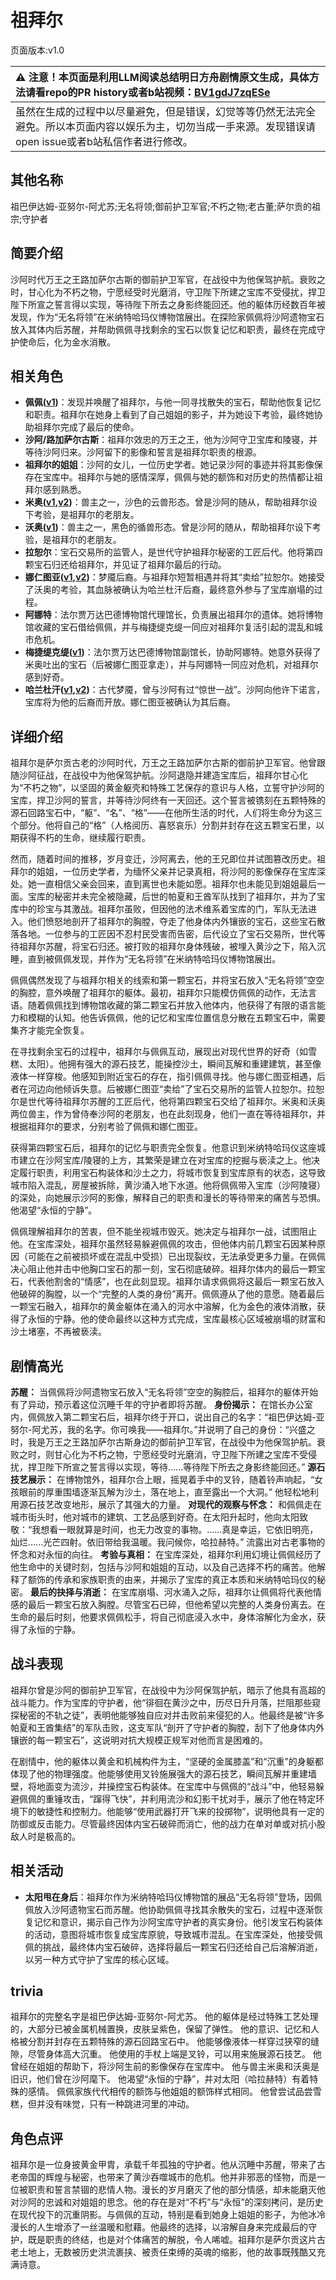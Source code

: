 # 祖拜尔
页面版本:v1.0
 

| :warning: 注意！本页面是利用LLM阅读总结明日方舟剧情原文生成，具体方法请看repo的PR history或者b站视频：[BV1gdJ7zqESe](https://www.bilibili.com/video/BV1gdJ7zqESe/)         |
|:----------------------------|
| 虽然在生成的过程中以尽量避免，但是错误，幻觉等等仍然无法完全避免。所以本页面内容以娱乐为主，切勿当成一手来源。发现错误请open issue或者b站私信作者进行修改。|



## 其他名称
祖巴伊达姆-亚努尔-阿尤苏;无名将领;御前护卫军官;不朽之物;老古董;萨尔贡的祖宗;守护者
## 简要介绍
沙阿时代万王之王路加萨尔古斯的御前护卫军官，在战役中为他保驾护航。衰败之时，甘心化为不朽之物，宁愿经受时光磨消，守卫陛下所建之宝库不受侵扰，捍卫陛下所宣之誓言得以实现，等待陛下所去之身影终能回还。他的躯体历经数百年被发现，作为“无名将领”在米纳特哈玛仪博物馆展出。在探险家佩佩将沙阿遗物宝石放入其体内后苏醒，并帮助佩佩寻找剩余的宝石以恢复记忆和职责，最终在完成守护使命后，化为金水消散。
## 相关角色
-   **佩佩([v1](char_4058_pepe.md))**：发现并唤醒了祖拜尔，与他一同寻找散失的宝石，帮助他恢复记忆和职责。祖拜尔在她身上看到了自己姐姐的影子，并为她设下考验，最终她协助祖拜尔完成了最后的使命。
-   **沙阿/路加萨尔古斯**：祖拜尔效忠的万王之王，他为沙阿守卫宝库和陵寝，并等待沙阿归来。沙阿留下的影像和誓言是祖拜尔职责的根源。
-   **祖拜尔的姐姐**：沙阿的女儿，一位历史学者。她记录沙阿的事迹并将其影像保存在宝库中。祖拜尔与她的感情深厚，佩佩与她的额饰和对历史的热情都让祖拜尔感到熟悉。
-   **米奥([v1](extended_char_mi_ao.md),[v2](../char_v3/extended_char_mi_ao.md))**：兽主之一，沙色的云兽形态。曾是沙阿的随从，帮助祖拜尔设下考验，是祖拜尔的老朋友。
-   **沃奥([v1](extended_char_wo_ao.md))**：兽主之一，黑色的循兽形态。曾是沙阿的随从，帮助祖拜尔设下考验，是祖拜尔的老朋友。
-   **拉恕尔**：宝石交易所的监管人，是世代守护祖拜尔秘密的工匠后代。他将第四颗宝石归还给祖拜尔，并见证了祖拜尔最后的行动。
-   **娜仁图亚([v1](char_4138_narant.md),[v2](../char_v3/char_4138_narant.md))**：梦魇后裔。与祖拜尔短暂相遇并将其“卖给”拉恕尔。她接受了沃奥的考验，其血脉被确认为哈兰杜汗后裔，最终意外参与了宝库崩塌的过程。
-   **阿娜特**：法尔贾万达巴德博物馆代理馆长，负责展出祖拜尔的遗体。她将博物馆收藏的宝石借给佩佩，并与梅捷缇克缇一同应对祖拜尔复活引起的混乱和城市危机。
-   **梅捷缇克缇([v1](extended_char_mei_jie_ti_ke_ti.md))**：法尔贾万达巴德博物馆副馆长，协助阿娜特。她意外获得了米奥吐出的宝石（后被娜仁图亚拿走），并与阿娜特一同应对危机，对祖拜尔感到好奇。
-   **哈兰杜汗([v1](extended_char_ha_lan_du_han.md),[v2](../char_v3/extended_char_ha_lan_du_han.md))**：古代梦魇，曾与沙阿有过“惊世一战”。沙阿向他许下诺言，宝库将为他的后裔而开放。娜仁图亚被确认为其后裔。
## 详细介绍
祖拜尔是萨尔贡古老的沙阿时代，万王之王路加萨尔古斯的御前护卫军官。他曾跟随沙阿征战，在战役中为他保驾护航。沙阿退隐并建造宝库后，祖拜尔甘心化为“不朽之物”，以坚固的黄金躯壳和特殊工艺保存的意识与人格，立誓守护沙阿的宝库，捍卫沙阿的誓言，并等待沙阿终有一天回还。这个誓言被镌刻在五颗特殊的源石回路宝石中，“躯”、“名”、“格”——在他所生活的时代，人们将生命分为这三个部分。他将自己的“格”（人格阅历、喜怒哀乐）分割并封存在这五颗宝石里，以期获得不朽的生命，继续履行职责。

然而，随着时间的推移，岁月变迁，沙阿离去，他的王兄即位并试图篡改历史。祖拜尔的姐姐，一位历史学者，为缅怀父亲并记录真相，将沙阿的影像保存在宝库深处。她一直相信父亲会回来，直到离世也未能如愿。祖拜尔也未能见到姐姐最后一面。宝库的秘密并未完全被隐藏，后世的帕夏和王酋军队找到了祖拜尔，并为了宝库中的珍宝与其激战。祖拜尔虽败，但因他的法术维系着宝库的门，军队无法进入。他们愤怒地剖开了祖拜尔的胸膛，夺走了他身体内外镶嵌的宝石，这些宝石散落各地。一位参与的工匠因不忍村民受害而告密，后代设立了宝石交易所，世代等待祖拜尔苏醒，将宝石归还。被打败的祖拜尔身体残破，被埋入黄沙之下，陷入沉睡，直到被佩佩发现，并作为“无名将领”在米纳特哈玛仪博物馆展出。

佩佩偶然发现了与祖拜尔相关的线索和第一颗宝石，并将宝石放入“无名将领”空空的胸腔，意外唤醒了祖拜尔的躯体。最初，祖拜尔只能模仿佩佩的动作，无法言语。随着佩佩找到博物馆收藏的第二颗宝石并放入他体内，他获得了有限的语言能力和模糊的认知。他告诉佩佩，他的记忆和宝库位置信息分散在五颗宝石中，需要集齐才能完全恢复。

在寻找剩余宝石的过程中，祖拜尔与佩佩互动，展现出对现代世界的好奇（如雪糕、太阳）。他拥有强大的源石技艺，能操控沙土，瞬间瓦解和重建建筑，甚至像液体一样穿梭。他感知到附近宝石的存在，指引佩佩寻找。他与娜仁图亚相遇，后者在河边向他倾诉失意。后被娜仁图亚“卖给”了宝石交易所的监管人拉恕尔。拉恕尔是世代等待祖拜尔苏醒的工匠后代，他将第四颗宝石交给了祖拜尔。米奥和沃奥两位兽主，作为曾侍奉沙阿的老朋友，也在此刻现身，他们一直在等待祖拜尔，并根据祖拜尔的要求，分别考验了佩佩和娜仁图亚。

获得第四颗宝石后，祖拜尔的记忆与职责完全恢复。他意识到米纳特哈玛仪这座城市建立在沙阿宝库/陵寝的上方，其繁荣是建立在对宝库的挖掘与亵渎之上。他决定履行职责，利用宝石构装体和沙土之力，将城市恢复到宝库原有的状态，这导致城市陷入混乱，房屋被拆除，黄沙涌入地下水道。他将佩佩带入宝库（沙阿陵寝）的深处，向她展示沙阿的影像，解释自己的职责和漫长的等待带来的痛苦与恐惧。他渴望“永恒的宁静”。

佩佩理解祖拜尔的苦衷，但不能坐视城市毁灭。她决定与祖拜尔一战，试图阻止他。在宝库深处，祖拜尔虽然轻易躲避佩佩的攻击，但他体内前几颗宝石因某种原因（可能在之前被损坏或在混乱中受损）已出现裂纹，无法承受更多力量。在佩佩决心阻止他并击中他胸口宝石的那一刻，宝石彻底破碎。祖拜尔体内的最后一颗宝石，代表他割舍的“情感”，也在此刻显现。祖拜尔请求佩佩将这最后一颗宝石放入他破碎的胸膛，以一个“完整的人类的身份”离开。佩佩遵从了他的意愿。随着最后一颗宝石融入，祖拜尔的黄金躯体在涌入的河水中溶解，化为金色的液体消散，获得了永恒的宁静。他的使命最终以这种方式完成，宝库最核心区域被崩塌的财富和沙土堵塞，不再被亵渎。
## 剧情高光
**苏醒：** 当佩佩将沙阿遗物宝石放入“无名将领”空空的胸腔后，祖拜尔的躯体开始有了异动，预示着这位沉睡千年的守护者即将苏醒。
**身份揭示：** 在馆长办公室内，佩佩放入第二颗宝石后，祖拜尔终于开口，说出自己的名字：“祖巴伊达姆-亚努尔-阿尤苏，我的名字。你可唤我——祖拜尔。”并说明了自己的身份：“兴盛之时，我是万王之王路加萨尔古斯身边的御前护卫军官，在战役中为他保驾护航。衰败之时，则甘心化为不朽之物，宁愿经受时光磨消，守卫陛下所建之宝库不受侵扰，捍卫陛下所宣之誓言得以实现，等待......等待陛下所去之身影终能回还。”
**源石技艺展示：** 在博物馆外，祖拜尔合上眼，摇晃着手中的叉铃，随着铃声响起，“女孩眼前的厚重围墙逐渐瓦解为沙土，落在地上，直至露出一个大洞。” 他轻松地利用源石技艺改变地形，展示了其强大的力量。
**对现代的观察与怀念：** 和佩佩走在城市街头时，他对城市的建筑、工艺品感到好奇。在太阳升起时，他向太阳致敬：“我想看一眼就算是时间，也无力改变的事物。......真是幸运，它依旧明亮，灿烂......光芒四射。依旧带给我温暖。我问候你，哈拉赫特。” 流露出对古老事物的怀念和对永恒的向往。
**考验与真相：** 在宝库深处，祖拜尔利用幻境让佩佩经历了他生命中的关键时刻，包括与沙阿和姐姐的互动，以及自己选择不朽的痛苦。他解释了额饰的传承和家族职责的由来，并揭示了宝库的真正本质和米纳特哈玛仪的秘密。
**最后的抉择与消逝：** 在宝库崩塌、河水涌入之际，祖拜尔让佩佩将代表他情感的最后一颗宝石放入胸膛。尽管宝石已碎，但他希望以完整的人类身份离去。在生命的最后时刻，他要求佩佩松手，将自己彻底浸入水中，身体溶解化为金水，获得了永恒的宁静。
## 战斗表现
祖拜尔曾是沙阿的御前护卫军官，在战役中为沙阿保驾护航，暗示了他具有高超的战斗能力。作为宝库的守护者，他“徘徊在黄沙之中，历尽日升月落，拦阻那些窥探秘密的不轨之徒”，表明他能够独自应对并击败前来侵犯的人。他最终是被“许多帕夏和王酋集结”的军队击败，这支军队“剖开了守护者的胸膛，刮下了他身体内外镶嵌的每一颗宝石”，这说明对抗大规模正规军对他而言是困难的。

在剧情中，他的躯体以黄金和机械构件为主，“坚硬的金属膝盖”和“沉重”的身躯都体现了他的物理强度。他能够使用叉铃施展强大的源石技艺，瞬间瓦解并重建墙壁，将地面变为流沙，并操控宝石构装体。在宝库中与佩佩的“战斗”中，他轻易躲避佩佩的重锤攻击，“蹿得飞快”，并利用流沙和幻影干扰对手，展示了他在特定环境下的敏捷性和控制力。他能够“使用武器打开飞来的投掷物”，说明他具有一定的防御或反击能力。尽管最终因体内宝石破碎而消亡，他的战力在单对单或对抗小股敌人时是极高的。
## 相关活动
-   **太阳甩在身后**：祖拜尔作为米纳特哈玛仪博物馆的展品“无名将领”登场，因佩佩放入沙阿遗物宝石而苏醒。他协助佩佩寻找其余散失的宝石，过程中逐渐恢复记忆和意识，揭示自己作为沙阿宝库守护者的真实身份。他引发宝石构装体的活动，意图将城市恢复成宝库原貌，导致城市混乱。在宝库深处，他接受佩佩的挑战，最终体内宝石破碎，选择将最后一颗宝石归还给自己后溶解消逝，以另一种方式守护了宝库的核心区域。
## trivia
祖拜尔的完整名字是祖巴伊达姆-亚努尔-阿尤苏。
他的躯体是经过特殊工艺处理的，大部分已被金属机械置换，皮肤呈紫色，保留了弹性。
他的意识、记忆和人格被分割并封存在五颗特殊的源石回路宝石中。
他能够像液体一样穿过狭窄的缝隙，尽管身体高大沉重。
他使用的手杖上端是叉铃，可以用来施展源石技艺。
他曾经在姐姐的帮助下，将沙阿生前的影像保存在宝库中。
他与兽主米奥和沃奥是旧识，他们曾在沙阿麾下。
他渴望“永恒的宁静”，并对太阳（哈拉赫特）有着特殊的感情。
佩佩家族代代相传的额饰与他姐姐的额饰样式相同。
他曾尝试品尝雪糕，但并没有味觉，只有一种跳进河里的冲动。
## 角色点评
祖拜尔是一位身披黄金甲胄，承载千年孤独的守护者。他从沉睡中苏醒，带来了古老帝国的辉煌与秘密，也带来了黄沙吞噬城市的危机。他并非邪恶的怪物，而是一位被职责和誓言禁锢的悲情人物。漫长的岁月磨灭了他的部分情感，却未能磨灭他对沙阿的忠诚和对姐姐的思念。他的存在是对“不朽”与“永恒”的深刻拷问，是历史在现代投下的沉重阴影。与佩佩的互动，特别是看到她身上姐姐的影子，为他冰冷漫长的人生增添了一丝温暖和慰藉。他最终的选择，以溶解自身来完成最后的守护，既是职责的终结，也是对个体痛苦的解脱，令人唏嘘。祖拜尔是萨尔贡这片古老土地上，无数被历史洪流裹挟、被责任束缚的英魂的缩影，他的故事既残酷又充满诗意。